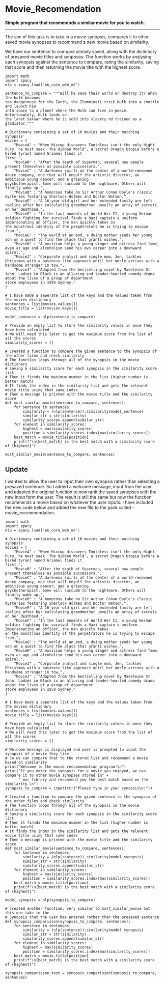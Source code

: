 # Movie_Recomendation
**Simple program that recommends a similar movie for you to watch.**

---

The aim of this task is to take in a movie synopsis, compares it to other saved movie synopses to recommend a new movie based on similarity.

We have our sentence to compare already saved, along with the dictionary of presaved movie titles and synposes.
The function works by analysing each synopsis against the sentence to compare, rating the similarity, saving that score and then returning the movie title with the highest score.

    import math
    import spacy
    nlp = spacy.load('en_core_web_md')

    sentence_to_compare = """Will he save their world or destroy it? When the hulk becomes
    too dangerouse for the Earth, the Ilumminati trick Hulk into a shuttle and launch him 
    into space to a planet where the Hulk can live in peace. Unfortunately, Hulk lands on 
    the lanet Sakaar where he is sold into slavery nd trained as a gladiator."""

    # Dictionary containing a set of 10 movies and their matching synopsis'
    movies = {
        "MovieA" : "When Hiccup discovers Toothless isn't the only Night Fury, he must seek 'The Hidden World', a secret Dragon Utopia before a hired tyrant named Grimmel finds it 
    first.", 
        "MovieB" : "After the death of Superman, several new people present themselves as possible successors.", 
        "MovieC" : "A darkness swirls at the center of a world-renowned dance company, one that will engulf the artistic director, an ambitious young dancer, and a grieving 
    psychotherapist. Some will succumb to the nightmare. Others will finally wake up.", 
        "MovieD" : "A humorous take on Sir Arthur Conan Doyle's classic mysteries featuring Sherlock Holmes and Doctor Watson.", 
        "MovieE" : "A 16-year-old girl and her extended family are left reeling after her calculating grandmother unveils an array of secrets on her deathbed.", 
        "MovieF" : "In the last moments of World War II, a young German soldier fighting for survival finds a Nazi captain's uniform. Impersonating an officer, the man quickly takes on 
    the monstrous identity of the perpetrators he is trying to escape from.", 
        "MovieG" : "The world at an end, a dying mother sends her young son on a quest to find the place that grants wishes.", 
        "MovieH" : "A musician helps a young singer and actress find fame, even as age and alcoholism send his own career into a downward spiral.", 
        "MovieI" : "Corporate analyst and single mom, Jen, tackles Christmas with a business-like approach until her uncle arrives with a handsome stranger in tow.", 
        "MovieJ" : "Adapted from the bestselling novel by Madeleine St John, Ladies in Black is an alluring and tender-hearted comedy drama about the lives of a group of department 
    store employees in 1959 Sydney."
    }
    
    # I have made a seperate list of the keys and the values taken from the movies dictionary 
    sentences = list(movies.values())
    movie_title = list(movies.keys())

    model_sentence = nlp(sentence_to_compare)

    # Provide an empty list to store the similarity values in once they have been calculated
    # We will need this later to get the maximum score from the list of all the scores
    similarity_scores = []

    # Created a function to compare the given sentence to the synopsis of the other films and check similarity
    # The function loops through all of the synopsis in the movie dictionary
    # Saving a similarity score for each synopsis in the similarity score list
    # Then it finnds the maximum number in the list (higher number is better match)
    # It finds the index in the similarity list and gets the relevent movie title using that same index
    # Then a message is printed with the movie title and the similarity score
    def most_similar_movie(sentence_to_compare, sentences):
        for sentence in sentences:
            similarity = (nlp(sentence)).similarity(model_sentence)
            similar_str = str(similarity)
            similarity_scores.append(similar_str)
        for element in similarity_scores:
            highest = max(similarity_scores)
            position = similarity_scores.index(max(similarity_scores))
        best_match = movie_title[position]
        print(f"\n{best_match} is the best match with a similarity score of {highest}")

    most_similar_movie(sentence_to_compare, sentences)

## Update

I wanted to allow the user to input their own synopsis rather than selecting a presaved sentence. So I added a welcome message, input from the user and adapted the original function to now rank the saved synopses with the new input form the user. The result is still the same but now the function recommends a movie based on whatever the user inputs. I have included the new code below and added the new file to the pack called - movie_recommendation. 

    import math
    import spacy
    nlp = spacy.load('en_core_web_md')

    # Dictionary containing a set of 10 movies and their matching synopsis'
    movies = {
        "MovieA" : "When Hiccup discovers Toothless isn't the only Night Fury, he must seek 'The Hidden World', a secret Dragon Utopia before a hired tyrant named Grimmel finds it 
    first.", 
        "MovieB" : "After the death of Superman, several new people present themselves as possible successors.", 
        "MovieC" : "A darkness swirls at the center of a world-renowned dance company, one that will engulf the artistic director, an ambitious young dancer, and a grieving 
    psychotherapist. Some will succumb to the nightmare. Others will finally wake up.", 
        "MovieD" : "A humorous take on Sir Arthur Conan Doyle's classic mysteries featuring Sherlock Holmes and Doctor Watson.", 
        "MovieE" : "A 16-year-old girl and her extended family are left reeling after her calculating grandmother unveils an array of secrets on her deathbed.", 
        "MovieF" : "In the last moments of World War II, a young German soldier fighting for survival finds a Nazi captain's uniform. Impersonating an officer, the man quickly takes 
    on the monstrous identity of the perpetrators he is trying to escape from.", 
        "MovieG" : "The world at an end, a dying mother sends her young son on a quest to find the place that grants wishes.", 
        "MovieH" : "A musician helps a young singer and actress find fame, even as age and alcoholism send his own career into a downward spiral.", 
        "MovieI" : "Corporate analyst and single mom, Jen, tackles Christmas with a business-like approach until her uncle arrives with a handsome stranger in tow.", 
        "MovieJ" : "Adapted from the bestselling novel by Madeleine St John, Ladies in Black is an alluring and tender-hearted comedy drama about the lives of a group of department 
    store employees in 1959 Sydney."
    }
    
    # I have made a seperate list of the keys and the values taken from the movies dictionary 
    sentences = list(movies.values())
    movie_title = list(movies.keys())

    # Provide an empty list to store the similarity values in once they have been calculated
    # We will need this later to get the maximum score from the list of all the scores
    similarity_scores = []

    # Welcome message is displayed and user is prompted to input the synopsis of a movie they like
    # So we can compare that to the stored list and recommend a movie based on similarity
    print("Welcome to the movie reccomendation program!\n")
    print("If you enter the synopsis for a movie you enjoyed, we can compare it to other movie synopses stored in" + 
          " our library and recommend you the best match based on the similarity.\n")
    synopsis_to_compare = input(str("Please type in your synopsis\n:"))

    # Created a function to compare the given sentence to the synopsis of the other films and check similarity
    # The function loops through all of the synopsis in the movie dictionary
    # Saving a similarity score for each synopsis in the similarity score list
    # Then it finnds the maximum number in the list (higher number is better match)
    # It finds the index in the similarity list and gets the relevent movie title using that same index
    # Then a message is printed with the movie title and the similarity score
    def most_similar_movie(sentence_to_compare, sentences):
        for sentence in sentences:
            similarity = (nlp(sentence)).similarity(model_synopsis)
            similar_str = str(similarity)
            similarity_scores.append(similar_str)
        for element in similarity_scores:
            highest = max(similarity_scores)
            position = similarity_scores.index(max(similarity_scores))
        best_match = movie_title[position]
        print(f"\n{best_match} is the best match with a similarity score of {highest}")

    model_synopsis = nlp(synopsis_to_compare)

    # Created another function, very similar to most_similar_movie but this one take in the
    # Synopsis that the user has entered rather than the presaved sentence
    def synopsis_comparisson(synopsis_to_compare, sentences):
        for sentence in sentences:
            similarity = (nlp(sentence)).similarity(model_synopsis)
            similar_str = str(similarity)
            similarity_scores.append(similar_str)
        for element in similarity_scores:
            highest = max(similarity_scores)
            position = similarity_scores.index(max(similarity_scores))
        best_match = movie_title[position]
        print(f"\n{best_match} is the best match with a similarity score of {highest}")

    synopsis_comparisson_test = synopsis_comparisson(synopsis_to_compare, sentences)
